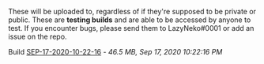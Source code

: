 These will be uploaded to, regardless of if they're supposed to be private or public.
These are **testing builds** and are able to be accessed by anyone to test. If you encounter bugs, please send them to LazyNeko#0001 or add an issue on the repo.

Build [SEP-17-2020-10-22-16](https://developer.cloud.unity3d.com/share/share.html?shareId=Zksc7ElDE8) - *46.5 MB, Sep 17, 2020 10:22:16 PM*

